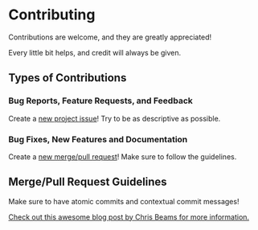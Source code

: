# Contributing
Contributions are welcome, and they are greatly appreciated!

Every little bit helps, and credit will always be given.

## Types of Contributions

### Bug Reports, Feature Requests, and Feedback
Create a [new project issue][1]! Try to be as descriptive as possible.

### Bug Fixes, New Features and Documentation
Create a [new merge/pull request][2]! Make sure to follow the guidelines.

## Merge/Pull Request Guidelines
Make sure to have atomic commits and contextual commit messages!

[Check out this awesome blog post by Chris Beams for more information.][3]

[1]: https://github.com/shellm-org/cookiecutter-shellm/issues/new
[2]: https://github.com/shellm-org/cookiecutter-shellm/compare
[3]: http://chris.beams.io/posts/git-commit/
